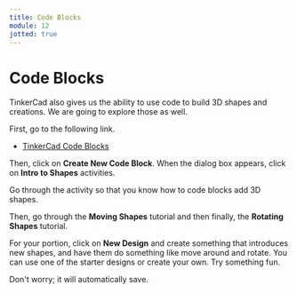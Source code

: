 ```yaml
---
title: Code Blocks
module: 12
jotted: true
---
```


# Code Blocks

TinkerCad also gives us the ability to use code to build 3D shapes and creations.  We are going to explore those as well. 

First, go to the following link.

* <a href="https://www.tinkercad.com/dashboard?type=codeblocks&collection=designs" target="_new">TinkerCad Code Blocks</a>

Then, click on **Create New Code Block**.  When the dialog box appears, click on **Intro to Shapes** activities.

Go through the activity so that you know how to code blocks add 3D shapes.

Then, go through the **Moving Shapes** tutorial and then finally, the **Rotating Shapes** tutorial.

For your portion, click on **New Design** and create something that introduces new shapes, and have them do something like move around and rotate.  You can use one of the starter designs or create your own.  Try something fun.

Don't worry; it will automatically save.
